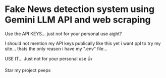 <h1>Fake News detection system using Gemini LLM API and web scraping</h1>


Use the API KEYS... just not for your personal use aight?

I should not mention my API keys publically like this yet i want ppl to try my site... thats the only reason i have my ".env" file... 

USE IT... Just not for your personal use 👍

Star my project peeps
